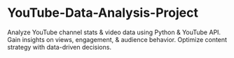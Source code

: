# YouTube-Data-Analysis-Project
Analyze YouTube channel stats &amp; video data using Python &amp; YouTube API. Gain insights on views, engagement, &amp; audience behavior. Optimize content strategy with data-driven decisions.
